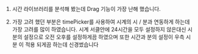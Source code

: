 1. 시간 라이브러리를 분석해 봤는데 Drag 기능이 가장 난해 했습니다.

2. 가장 고려 했던 부분은 timePicker를 사용하여 시계의 시 / 분과 연동하게 하는데
   가장 고려를 많이 하였습니다.
   시계 서클안에 24시간을 모두 설정하지 않은대신 시분의 설정으로 
   오전 오후를 설정하게끔 하였으며 또한 
   시간과 분의 설정이 우측 시분 이 적용 되게끔 하는데 신경썼습니다
    